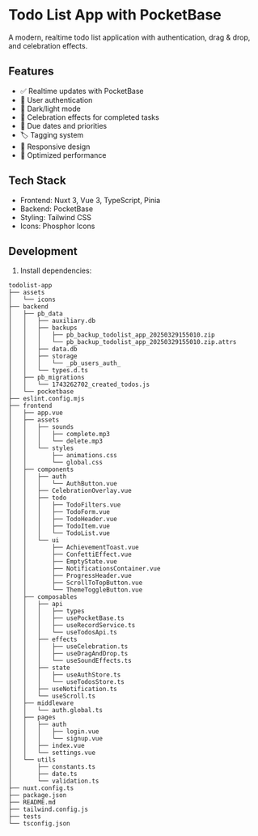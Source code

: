 # Todo List App with PocketBase

A modern, realtime todo list application with authentication, drag & drop, and celebration effects.

## Features

- ✅ Realtime updates with PocketBase
- 🔐 User authentication
- 🎨 Dark/light mode
- 🎉 Celebration effects for completed tasks
- 📅 Due dates and priorities
- 🏷️ Tagging system
- 📱 Responsive design
- 🚀 Optimized performance

## Tech Stack

- Frontend: Nuxt 3, Vue 3, TypeScript, Pinia
- Backend: PocketBase
- Styling: Tailwind CSS
- Icons: Phosphor Icons

## Development

1. Install dependencies:

```plaintext
todolist-app
├── assets
│   └── icons
├── backend
│   ├── pb_data
│   │   ├── auxiliary.db
│   │   ├── backups
│   │   │   ├── pb_backup_todolist_app_20250329155010.zip
│   │   │   └── pb_backup_todolist_app_20250329155010.zip.attrs
│   │   ├── data.db
│   │   ├── storage
│   │   │   └── _pb_users_auth_
│   │   └── types.d.ts
│   ├── pb_migrations
│   │   └── 1743262702_created_todos.js
│   └── pocketbase
├── eslint.config.mjs
├── frontend
│   ├── app.vue
│   ├── assets
│   │   ├── sounds
│   │   │   ├── complete.mp3
│   │   │   └── delete.mp3
│   │   └── styles
│   │       ├── animations.css
│   │       └── global.css
│   ├── components
│   │   ├── auth
│   │   │   └── AuthButton.vue
│   │   ├── CelebrationOverlay.vue
│   │   ├── todo
│   │   │   ├── TodoFilters.vue
│   │   │   ├── TodoForm.vue
│   │   │   ├── TodoHeader.vue
│   │   │   ├── TodoItem.vue
│   │   │   └── TodoList.vue
│   │   └── ui
│   │       ├── AchievementToast.vue
│   │       ├── ConfettiEffect.vue
│   │       ├── EmptyState.vue
│   │       ├── NotificationsContainer.vue
│   │       ├── ProgressHeader.vue
│   │       ├── ScrollToTopButton.vue
│   │       └── ThemeToggleButton.vue
│   ├── composables
│   │   ├── api
│   │   │   ├── types
│   │   │   ├── usePocketBase.ts
│   │   │   ├── useRecordService.ts
│   │   │   └── useTodosApi.ts
│   │   ├── effects
│   │   │   ├── useCelebration.ts
│   │   │   ├── useDragAndDrop.ts
│   │   │   └── useSoundEffects.ts
│   │   ├── state
│   │   │   ├── useAuthStore.ts
│   │   │   └── useTodosStore.ts
│   │   ├── useNotification.ts
│   │   └── useScroll.ts
│   ├── middleware
│   │   └── auth.global.ts
│   ├── pages
│   │   ├── auth
│   │   │   ├── login.vue
│   │   │   └── signup.vue
│   │   ├── index.vue
│   │   └── settings.vue
│   └── utils
│       ├── constants.ts
│       ├── date.ts
│       └── validation.ts
├── nuxt.config.ts
├── package.json
├── README.md
├── tailwind.config.js
├── tests
└── tsconfig.json
```

